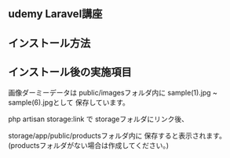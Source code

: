 ## udemy Laravel講座

## インストール方法

## インストール後の実施項目

画像ダーミーデータは
public/imagesフォルダ内に
sample(1).jpg ~ sample(6).jpgとして
保存しています。

php artisan storage:link で
storageフォルダにリンク後、

storage/app/public/productsフォルダ内に
保存すると表示されます。
(productsフォルダがない場合は作成してください。)